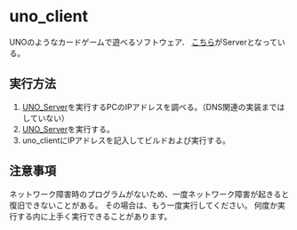 # uno_client

UNOのようなカードゲームで遊べるソフトウェア．
[こちら](https://github.com/takumah1234/UNO_Server)がServerとなっている。

## 実行方法

1. [UNO_Server](https://github.com/takumah1234/UNO_Server)を実行するPCのIPアドレスを調べる。（DNS関連の実装まではしていない）
2. [UNO_Server](https://github.com/takumah1234/UNO_Server)を実行する。
3. uno_clientにIPアドレスを記入してビルドおよび実行する。

## 注意事項

ネットワーク障害時のプログラムがないため、一度ネットワーク障害が起きると復旧できないことがある。
その場合は、もう一度実行してください。
何度か実行する内に上手く実行できることがあります。
